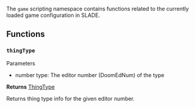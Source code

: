The `game` scripting namespace contains functions related to the currently loaded game configuration in SLADE.

## Functions

### `thingType`

<listhead>Parameters</listhead>

  * <type>number</type> <arg>type</arg>: The editor number (DoomEdNum) of the type

**Returns** <type>[ThingType](../Types/ThingType.md)</type>

Returns thing type info for the given editor number.
